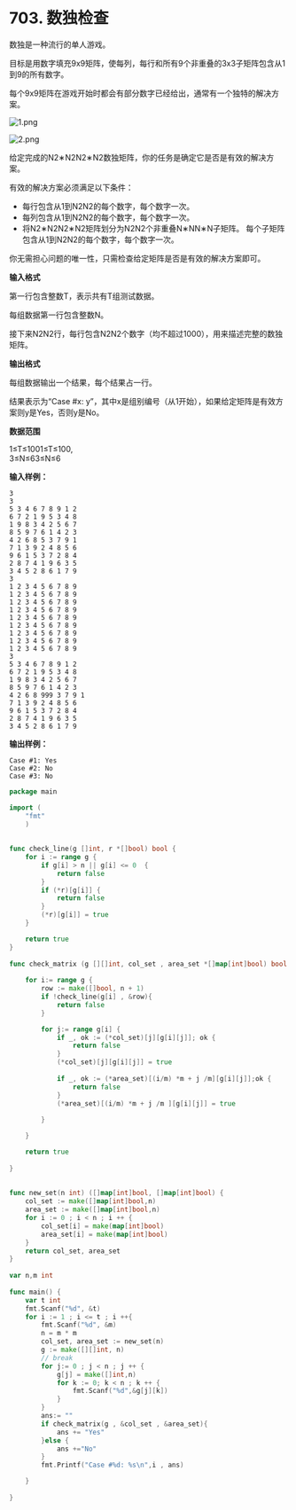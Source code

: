 # 703. 数独检查



数独是一种流行的单人游戏。

目标是用数字填充9x9矩阵，使每列，每行和所有9个非重叠的3x3子矩阵包含从1到9的所有数字。

每个9x9矩阵在游戏开始时都会有部分数字已经给出，通常有一个独特的解决方案。

![1.png](https://cdn.acwing.com/media/article/image/2019/04/18/19_165f3c0a61-1.png)

![2.png](https://cdn.acwing.com/media/article/image/2019/04/18/19_18efab2661-2.png)

给定完成的N2∗N2N2∗N2数独矩阵，你的任务是确定它是否是有效的解决方案。

有效的解决方案必须满足以下条件：

* 每行包含从1到N2N2的每个数字，每个数字一次。
* 每列包含从1到N2N2的每个数字，每个数字一次。
* 将N2∗N2N2∗N2矩阵划分为N2N2个非重叠N∗NN∗N子矩阵。 每个子矩阵包含从1到N2N2的每个数字，每个数字一次。

你无需担心问题的唯一性，只需检查给定矩阵是否是有效的解决方案即可。

**输入格式**

第一行包含整数T，表示共有T组测试数据。

每组数据第一行包含整数N。

接下来N2N2行，每行包含N2N2个数字（均不超过1000），用来描述完整的数独矩阵。

**输出格式**

每组数据输出一个结果，每个结果占一行。

结果表示为“Case \#x: y”，其中x是组别编号（从1开始），如果给定矩阵是有效方案则y是Yes，否则y是No。

**数据范围**

1≤T≤1001≤T≤100,  
3≤N≤63≤N≤6

**输入样例：**

```text
3
3
5 3 4 6 7 8 9 1 2
6 7 2 1 9 5 3 4 8
1 9 8 3 4 2 5 6 7
8 5 9 7 6 1 4 2 3
4 2 6 8 5 3 7 9 1
7 1 3 9 2 4 8 5 6
9 6 1 5 3 7 2 8 4
2 8 7 4 1 9 6 3 5
3 4 5 2 8 6 1 7 9
3
1 2 3 4 5 6 7 8 9
1 2 3 4 5 6 7 8 9
1 2 3 4 5 6 7 8 9
1 2 3 4 5 6 7 8 9
1 2 3 4 5 6 7 8 9
1 2 3 4 5 6 7 8 9
1 2 3 4 5 6 7 8 9
1 2 3 4 5 6 7 8 9
1 2 3 4 5 6 7 8 9
3
5 3 4 6 7 8 9 1 2
6 7 2 1 9 5 3 4 8
1 9 8 3 4 2 5 6 7
8 5 9 7 6 1 4 2 3
4 2 6 8 999 3 7 9 1
7 1 3 9 2 4 8 5 6
9 6 1 5 3 7 2 8 4
2 8 7 4 1 9 6 3 5
3 4 5 2 8 6 1 7 9
```

**输出样例：**

```text
Case #1: Yes
Case #2: No
Case #3: No
```

```go
package main 

import (
    "fmt"
    )
    
    
func check_line(g []int, r *[]bool) bool {
    for i := range g {
        if g[i] > n || g[i] <= 0  {
            return false
        }
        if (*r)[g[i]] {
            return false
        }
        (*r)[g[i]] = true
    }

    return true
}    
    
func check_matrix (g [][]int, col_set , area_set *[]map[int]bool) bool {
    
    for i:= range g {
        row := make([]bool, n + 1)
        if !check_line(g[i] , &row){
            return false
        }

        for j:= range g[i] {
            if _, ok := (*col_set)[j][g[i][j]]; ok {
                return false
            }
            (*col_set)[j][g[i][j]] = true
            
            if _, ok := (*area_set)[(i/m) *m + j /m][g[i][j]];ok {
                return false
            }
            (*area_set)[(i/m) *m + j /m ][g[i][j]] = true
            
        }

    }

    return true
    
}
    
    
func new_set(n int) ([]map[int]bool, []map[int]bool) {
    col_set := make([]map[int]bool,n)
    area_set := make([]map[int]bool,n)
    for i := 0 ; i < n ; i ++ {
        col_set[i] = make(map[int]bool)
        area_set[i] = make(map[int]bool)
    }
    return col_set, area_set
}
    
var n,m int
    
func main() {
    var t int
    fmt.Scanf("%d", &t)
    for i := 1 ; i <= t ; i ++{
        fmt.Scanf("%d", &m)
        n = m * m
        col_set, area_set := new_set(n)
        g := make([][]int, n)
        // break
        for j:= 0 ; j < n ; j ++ {
            g[j] = make([]int,n)
            for k := 0; k < n ; k ++ {
                fmt.Scanf("%d",&g[j][k])
            }
        }
        ans:= ""
        if check_matrix(g , &col_set , &area_set){
            ans += "Yes"
        }else {
            ans +="No"
        }
        fmt.Printf("Case #%d: %s\n",i , ans)

    }
    
}
```

